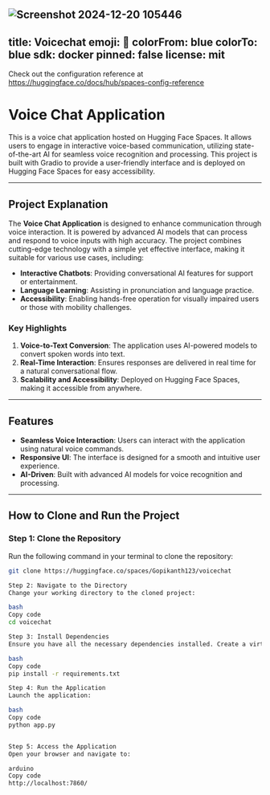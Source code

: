 ![Screenshot 2024-12-20 105446](https://github.com/user-attachments/assets/55d3cc60-d9b8-4b9e-a9c9-4f69ff3894e6)
---
title: Voicechat
emoji: 🐨
colorFrom: blue
colorTo: blue
sdk: docker
pinned: false
license: mit
---

Check out the configuration reference at https://huggingface.co/docs/hub/spaces-config-reference

# Voice Chat Application

This is a voice chat application hosted on Hugging Face Spaces. It allows users to engage in interactive voice-based communication, utilizing state-of-the-art AI for seamless voice recognition and processing. This project is built with Gradio to provide a user-friendly interface and is deployed on Hugging Face Spaces for easy accessibility.

---

## Project Explanation

The **Voice Chat Application** is designed to enhance communication through voice interaction. It is powered by advanced AI models that can process and respond to voice inputs with high accuracy. The project combines cutting-edge technology with a simple yet effective interface, making it suitable for various use cases, including:

- **Interactive Chatbots**: Providing conversational AI features for support or entertainment.
- **Language Learning**: Assisting in pronunciation and language practice.
- **Accessibility**: Enabling hands-free operation for visually impaired users or those with mobility challenges.

### Key Highlights
1. **Voice-to-Text Conversion**: The application uses AI-powered models to convert spoken words into text.
2. **Real-Time Interaction**: Ensures responses are delivered in real time for a natural conversational flow.
3. **Scalability and Accessibility**: Deployed on Hugging Face Spaces, making it accessible from anywhere.

---

## Features

- **Seamless Voice Interaction**: Users can interact with the application using natural voice commands.
- **Responsive UI**: The interface is designed for a smooth and intuitive user experience.
- **AI-Driven**: Built with advanced AI models for voice recognition and processing.

---

## How to Clone and Run the Project

### Step 1: Clone the Repository
Run the following command in your terminal to clone the repository:
```bash
git clone https://huggingface.co/spaces/Gopikanth123/voicechat

Step 2: Navigate to the Directory
Change your working directory to the cloned project:

bash
Copy code
cd voicechat

Step 3: Install Dependencies
Ensure you have all the necessary dependencies installed. Create a virtual environment and install the required libraries:

bash
Copy code
pip install -r requirements.txt

Step 4: Run the Application
Launch the application:

bash
Copy code
python app.py


Step 5: Access the Application
Open your browser and navigate to:

arduino
Copy code
http://localhost:7860/

